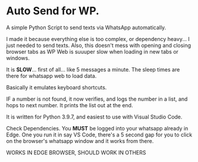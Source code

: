 # Auto Send for WP.
A simple Python Script to send texts via WhatsApp automatically. 

I made it because everything else is too complex, or dependency heavy... I just needed to send texts. Also, this doesn't mess with opening and closing browser tabs as WP Web is suuuper slow when loading in new tabs or windows. 

It is **SLOW**... first of all... like 5 messages a minute. The sleep times are there for whatsapp web to load data. 

Basically it emulates keyboard shortcuts. 

IF a number is not found, it now verifies, and logs the number in a list, and hops to next number. It prints the list out at the end. 

It is written for Python 3.9.7, and easiest to use with Visual Studio Code.

Check Dependencies. You **MUST** be logged into your whatsapp already in Edge. One you run it in say VS Code, there's a 5 second gap for you to click on the browser's  whatsapp window and it works from there. 

WORKS IN EDGE BROWSER, SHOULD WORK IN OTHERS

